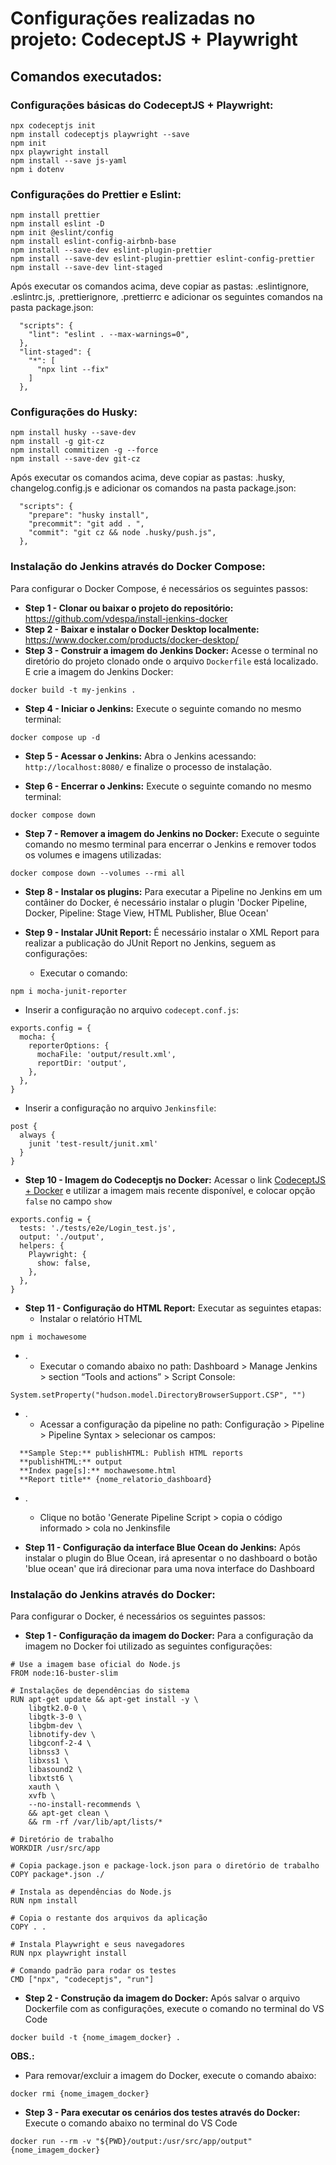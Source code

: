 # Configurações realizadas no projeto: CodeceptJS + Playwright

## Comandos executados:
### Configurações básicas do CodeceptJS + Playwright:
```
npx codeceptjs init
npm install codeceptjs playwright --save
npm init
npx playwright install
npm install --save js-yaml
npm i dotenv
```

### Configurações do Prettier e Eslint:
```
npm install prettier 
npm install eslint -D 
npm init @eslint/config 
npm install eslint-config-airbnb-base 
npm install --save-dev eslint-plugin-prettier 
npm install --save-dev eslint-plugin-prettier eslint-config-prettier 
npm install --save-dev lint-staged
```
Após executar os comandos acima, deve copiar as pastas: .eslintignore, .eslintrc.js, .prettierignore, .prettierrc e adicionar os seguintes comandos na pasta package.json:
```
  "scripts": {
    "lint": "eslint . --max-warnings=0",
  },
  "lint-staged": {
    "*": [
      "npx lint --fix"
    ]
  },
```  

### Configurações do Husky:
```
npm install husky --save-dev 
npm install -g git-cz 
npm install commitizen -g --force 
npm install --save-dev git-cz
```
Após executar os comandos acima, deve copiar as pastas: .husky, changelog.config.js e adicionar os comandos na pasta package.json:
```
  "scripts": {
    "prepare": "husky install",
    "precommit": "git add . ",
    "commit": "git cz && node .husky/push.js",
  },
```

### Instalação do Jenkins através do Docker Compose:
Para configurar o Docker Compose, é necessários os seguintes passos:
- **Step 1 - Clonar ou baixar o projeto do repositório:** https://github.com/vdespa/install-jenkins-docker
- **Step 2 - Baixar e instalar o Docker Desktop localmente:** https://www.docker.com/products/docker-desktop/
- **Step 3 - Construir a imagem do Jenkins Docker:** Acesse o terminal no diretório do projeto clonado onde o arquivo `Dockerfile` está localizado. E crie a imagem do Jenkins Docker:
```
docker build -t my-jenkins .
```
- **Step 4 - Iniciar o Jenkins:** Execute o seguinte comando no mesmo terminal:
```
docker compose up -d
```
- **Step 5 - Acessar o Jenkins:** Abra o Jenkins acessando: `http://localhost:8080/` e finalize o processo de instalação.

- **Step 6 - Encerrar o Jenkins:** Execute o seguinte comando no mesmo terminal:
```
docker compose down
```

- **Step 7 - Remover a imagem do Jenkins no Docker:** Execute o seguinte comando no mesmo terminal para encerrar o Jenkins e remover todos os volumes e imagens utilizadas:
```
docker compose down --volumes --rmi all 
```

- **Step 8 - Instalar os plugins:** Para executar a Pipeline no Jenkins em um contâiner do Docker, é necessário instalar o plugin 'Docker Pipeline, Docker, Pipeline: Stage View, HTML Publisher, Blue Ocean'

- **Step 9 - Instalar JUnit Report:** É necessário instalar o XML Report para realizar a publicação do JUnit Report no Jenkins, seguem as configurações:
  - Executar o comando:
```
npm i mocha-junit-reporter
```

  - Inserir a configuração no arquivo `codecept.conf.js`:
```
exports.config = {
  mocha: {
    reporterOptions: {
      mochaFile: 'output/result.xml',
      reportDir: 'output',
    },
  },
}  
```

  - Inserir a configuração no arquivo `Jenkinsfile`:
```
post {
  always {
    junit 'test-result/junit.xml'
  }
}  
```

- **Step 10 - Imagem do Codeceptjs no Docker:** Acessar o link [CodeceptJS + Docker](https://codecept.io/docker.html#codeceptjs-docker) e utilizar a imagem mais recente disponível, e colocar opção `false` no campo `show`
```
exports.config = {
  tests: './tests/e2e/Login_test.js',
  output: './output',
  helpers: {
    Playwright: {
      show: false,
    },
  },
}  
```

- **Step 11 - Configuração do HTML Report:** Executar as seguintes etapas:
  - Instalar o relatório HTML
```
npm i mochawesome
```
- .
  - Executar o comando abaixo no path: Dashboard > Manage Jenkins > section “Tools and actions” > Script Console:
```
System.setProperty("hudson.model.DirectoryBrowserSupport.CSP", "")
```
- .
  - Acessar a configuração da pipeline no path: Configuração > Pipeline > Pipeline Syntax > selecionar os campos:

```
  **Sample Step:** publishHTML: Publish HTML reports
  **publishHTML:** output
  **Index page[s]:** mochawesome.html
  **Report title** {nome_relatorio_dashboard}
```
- .
  - Clique no botão 'Generate Pipeline Script > copia o código informado > cola no Jenkinsfile

- **Step 11 - Configuração da interface Blue Ocean do Jenkins:** Após instalar o plugin do Blue Ocean, irá apresentar o no dashboard o botão 'blue ocean' que irá direcionar para uma nova interface do Dashboard


### Instalação do Jenkins através do Docker:
Para configurar o Docker, é necessários os seguintes passos:
- **Step 1 - Configuração da imagem do Docker:** Para a configuração da imagem no Docker foi utilizado as seguintes configurações:
```
# Use a imagem base oficial do Node.js
FROM node:16-buster-slim

# Instalações de dependências do sistema
RUN apt-get update && apt-get install -y \
    libgtk2.0-0 \
    libgtk-3-0 \
    libgbm-dev \
    libnotify-dev \
    libgconf-2-4 \
    libnss3 \
    libxss1 \
    libasound2 \
    libxtst6 \
    xauth \
    xvfb \
    --no-install-recommends \
    && apt-get clean \
    && rm -rf /var/lib/apt/lists/*

# Diretório de trabalho
WORKDIR /usr/src/app

# Copia package.json e package-lock.json para o diretório de trabalho
COPY package*.json ./

# Instala as dependências do Node.js
RUN npm install

# Copia o restante dos arquivos da aplicação
COPY . .

# Instala Playwright e seus navegadores
RUN npx playwright install

# Comando padrão para rodar os testes
CMD ["npx", "codeceptjs", "run"]
```

- **Step 2 - Construção da imagem do Docker:** Após salvar o arquivo Dockerfile com as configurações, execute o comando no terminal do VS Code
```
docker build -t {nome_imagem_docker} .
```
**OBS.:**
- Para removar/excluir a imagem do Docker, execute o comando abaixo:
```
docker rmi {nome_imagem_docker}
```
- **Step 3 - Para executar os cenários dos testes através do Docker:** Execute o comando abaixo no terminal do VS Code
```
docker run --rm -v "${PWD}/output:/usr/src/app/output" {nome_imagem_docker}
```